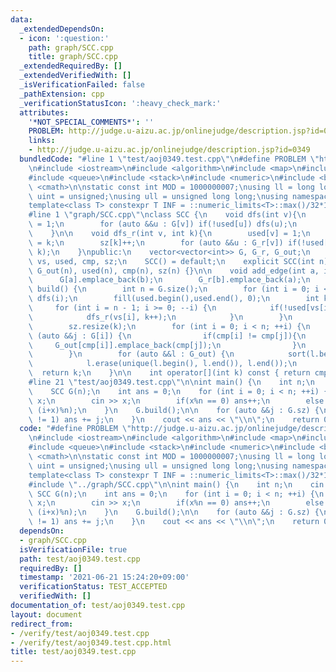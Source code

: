 ```yaml
---
data:
  _extendedDependsOn:
  - icon: ':question:'
    path: graph/SCC.cpp
    title: graph/SCC.cpp
  _extendedRequiredBy: []
  _extendedVerifiedWith: []
  _isVerificationFailed: false
  _pathExtension: cpp
  _verificationStatusIcon: ':heavy_check_mark:'
  attributes:
    '*NOT_SPECIAL_COMMENTS*': ''
    PROBLEM: http://judge.u-aizu.ac.jp/onlinejudge/description.jsp?id=0349
    links:
    - http://judge.u-aizu.ac.jp/onlinejudge/description.jsp?id=0349
  bundledCode: "#line 1 \"test/aoj0349.test.cpp\"\n#define PROBLEM \"http://judge.u-aizu.ac.jp/onlinejudge/description.jsp?id=0349\"\
    \n#include <iostream>\n#include <algorithm>\n#include <map>\n#include <set>\n\
    #include <queue>\n#include <stack>\n#include <numeric>\n#include <bitset>\n#include\
    \ <cmath>\n\nstatic const int MOD = 1000000007;\nusing ll = long long;\nusing\
    \ uint = unsigned;\nusing ull = unsigned long long;\nusing namespace std;\n\n\
    template<class T> constexpr T INF = ::numeric_limits<T>::max()/32*15+208;\n\n\
    #line 1 \"graph/SCC.cpp\"\nclass SCC {\n    void dfs(int v){\n        used[v]\
    \ = 1;\n        for (auto &&u : G[v]) if(!used[u]) dfs(u);\n        vs.emplace_back(v);\n\
    \    }\n\n    void dfs_r(int v, int k){\n        used[v] = 1;\n        cmp[v]\
    \ = k;\n        sz[k]++;\n        for (auto &&u : G_r[v]) if(!used[u]) dfs_r(u,\
    \ k);\n    }\npublic:\n    vector<vector<int>> G, G_r, G_out;\n    vector<int>\
    \ vs, used, cmp, sz;\n    SCC() = default;\n    explicit SCC(int n) : G(n), G_r(n),\
    \ G_out(n), used(n), cmp(n), sz(n) {}\n\n    void add_edge(int a, int b){\n  \
    \      G[a].emplace_back(b);\n        G_r[b].emplace_back(a);\n    }\n\n    int\
    \ build() {\n        int n = G.size();\n        for (int i = 0; i < n; ++i) if(!used[i])\
    \ dfs(i);\n        fill(used.begin(),used.end(), 0);\n        int k = 0;\n   \
    \     for (int i = n - 1; i >= 0; --i) {\n            if(!used[vs[i]]){\n    \
    \            dfs_r(vs[i], k++);\n            }\n        }\n        G_out.resize(k);\n\
    \        sz.resize(k);\n        for (int i = 0; i < n; ++i) {\n            for\
    \ (auto &&j : G[i]) {\n                if(cmp[i] != cmp[j]){\n               \
    \     G_out[cmp[i]].emplace_back(cmp[j]);\n                }\n            }\n\
    \        }\n        for (auto &&l : G_out) {\n            sort(l.begin(), l.end());\n\
    \            l.erase(unique(l.begin(), l.end()), l.end());\n        }\n      \
    \  return k;\n    }\n\n    int operator[](int k) const { return cmp[k]; }\n};\n\
    #line 21 \"test/aoj0349.test.cpp\"\n\nint main() {\n    int n;\n    cin >> n;\n\
    \    SCC G(n);\n    int ans = 0;\n    for (int i = 0; i < n; ++i) {\n        int\
    \ x;\n        cin >> x;\n        if(x%n == 0) ans++;\n        else G.add_edge(i,\
    \ (i+x)%n);\n    }\n    G.build();\n\n    for (auto &&j : G.sz) {\n        if(j\
    \ != 1) ans += j;\n    }\n    cout << ans << \"\\n\";\n    return 0;\n}\n"
  code: "#define PROBLEM \"http://judge.u-aizu.ac.jp/onlinejudge/description.jsp?id=0349\"\
    \n#include <iostream>\n#include <algorithm>\n#include <map>\n#include <set>\n\
    #include <queue>\n#include <stack>\n#include <numeric>\n#include <bitset>\n#include\
    \ <cmath>\n\nstatic const int MOD = 1000000007;\nusing ll = long long;\nusing\
    \ uint = unsigned;\nusing ull = unsigned long long;\nusing namespace std;\n\n\
    template<class T> constexpr T INF = ::numeric_limits<T>::max()/32*15+208;\n\n\
    #include \"../graph/SCC.cpp\"\n\nint main() {\n    int n;\n    cin >> n;\n   \
    \ SCC G(n);\n    int ans = 0;\n    for (int i = 0; i < n; ++i) {\n        int\
    \ x;\n        cin >> x;\n        if(x%n == 0) ans++;\n        else G.add_edge(i,\
    \ (i+x)%n);\n    }\n    G.build();\n\n    for (auto &&j : G.sz) {\n        if(j\
    \ != 1) ans += j;\n    }\n    cout << ans << \"\\n\";\n    return 0;\n}"
  dependsOn:
  - graph/SCC.cpp
  isVerificationFile: true
  path: test/aoj0349.test.cpp
  requiredBy: []
  timestamp: '2021-06-21 15:24:20+09:00'
  verificationStatus: TEST_ACCEPTED
  verifiedWith: []
documentation_of: test/aoj0349.test.cpp
layout: document
redirect_from:
- /verify/test/aoj0349.test.cpp
- /verify/test/aoj0349.test.cpp.html
title: test/aoj0349.test.cpp
---
```

